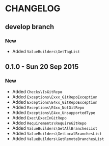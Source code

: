 # CHANGELOG

## develop branch

### New

* Added `ValueBuilders\GetTagList`

## 0.1.0 - Sun 20 Sep 2015

### New

* Added `Checks\IsGitRepo`
* Added `Exceptions\Exxx_GitRepoException`
* Added `Exceptions\E4xx_GitRepoException`
* Added `Exceptions\E4xx_NotGitRepo`
* Added `Exceptions\E4xx_UnsupportedType`
* Added `Exec\ExecInGitRepo`
* Added `Requirements\RequireGitRepo`
* Added `ValueBuilders\GetAllBranchesList`
* Added `ValueBuilders\GetLocalBranchesList`
* Added `ValueBuilders\GetRemoteBranchesList`
